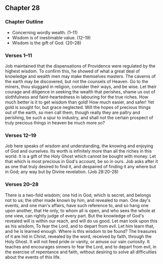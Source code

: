 ## Chapter 28

### Chapter Outline

- Concerning wordly wealth. (1–11)
- Wisdom is of inestimable value. (12–19)
- Wisdom is the gift of God. (20–28)

### Verses 1–11

Job maintained that the dispensations of Providence were regulated by the highest wisdom. To confirm this, he showed of what a great deal of knowledge and wealth men may make themselves masters. The caverns of the earth may be discovered, but not the counsels of Heaven. Go to the miners, thou sluggard in religion, consider their ways, and be wise. Let their courage and diligence in seeking the wealth that perishes, shame us out of slothfulness and faint-heartedness in labouring for the true riches. How much better is it to get wisdom than gold! How much easier, and safer! Yet gold is sought for, but grace neglected. Will the hopes of precious things out of the earth, so men call them, though really they are paltry and perishing, be such a spur to industry, and shall not the certain prospect of truly precious things in heaven be much more so?

### Verses 12–19

Job here speaks of wisdom and understanding, the knowing and enjoying of God and ourselves. Its worth is infinitely more than all the riches in this world. It is a gift of the Holy Ghost which cannot be bought with money. Let that which is most precious in God's account, be so in ours. Job asks after it as one that truly desired to find it, and despaired of finding it any where but in God; any way but by Divine revelation. (Job 28:20-28)

### Verses 20–28

There is a two-fold wisdom; one hid in God, which is secret, and belongs not to us; the other made known by him, and revealed to man. One day's events, and one man's affairs, have such reference to, and so hang one upon another, that He only, to whom all is open, and who sees the whole at one view, can rightly judge of every part. But the knowledge of God's revealed will is within our reach, and will do us good. Let man look upon this as his wisdom, To fear the Lord, and to depart from evil. Let him learn that, and he is learned enough. Where is this wisdom to be found? The treasures of it are hid in Christ, revealed by the word, received by faith, through the Holy Ghost. It will not feed pride or vanity, or amuse our vain curiosity. It teaches and encourages sinners to fear the Lord, and to depart from evil, in the exercise of repentance and faith, without desiring to solve all difficulties about the events of this life.

